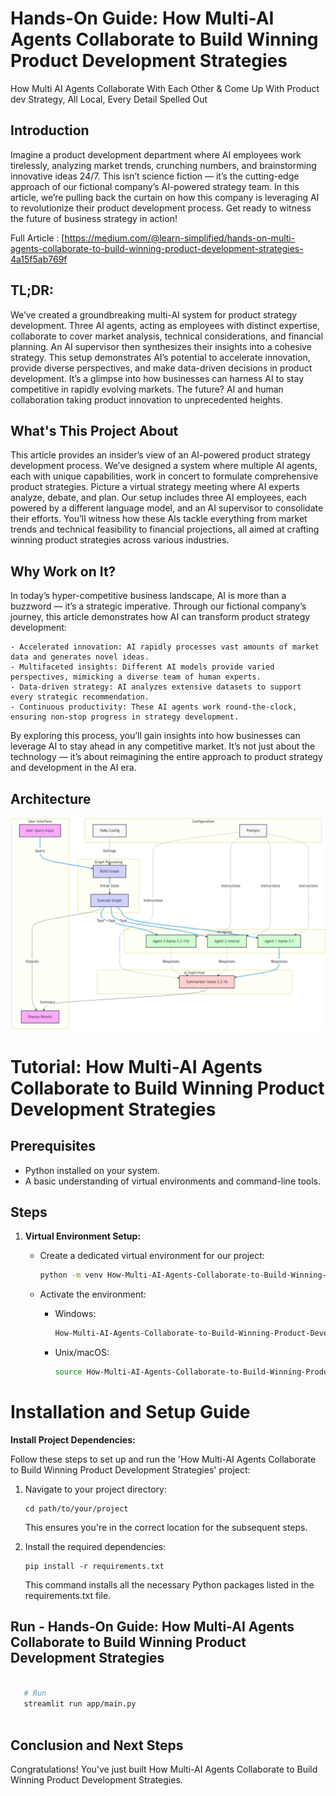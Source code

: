 # Hands-On Guide: How Multi-AI Agents Collaborate to Build Winning Product Development Strategies

How Multi AI Agents Collaborate With Each Other & Come Up With Product dev Strategy, All Local, Every Detail Spelled Out

## Introduction

Imagine a product development department where AI employees work tirelessly, analyzing market trends, crunching numbers, and brainstorming innovative ideas 24/7. This isn’t science fiction — it’s the cutting-edge approach of our fictional company’s AI-powered strategy team. In this article, we’re pulling back the curtain on how this company is leveraging AI to revolutionize their product development process. Get ready to witness the future of business strategy in action!

Full Article : [https://medium.com/@learn-simplified/hands-on-multi-agents-collaborate-to-build-winning-product-development-strategies-4a15f5ab769f

## TL;DR:

We’ve created a groundbreaking multi-AI system for product strategy development. Three AI agents, acting as employees with distinct expertise, collaborate to cover market analysis, technical considerations, and financial planning. An AI supervisor then synthesizes their insights into a cohesive strategy. This setup demonstrates AI’s potential to accelerate innovation, provide diverse perspectives, and make data-driven decisions in product development. It’s a glimpse into how businesses can harness AI to stay competitive in rapidly evolving markets. The future? AI and human collaboration taking product innovation to unprecedented heights.


## What's This Project About

This article provides an insider’s view of an AI-powered product strategy development process. We’ve designed a system where multiple AI agents, each with unique capabilities, work in concert to formulate comprehensive product strategies. Picture a virtual strategy meeting where AI experts analyze, debate, and plan. Our setup includes three AI employees, each powered by a different language model, and an AI supervisor to consolidate their efforts. You’ll witness how these AIs tackle everything from market trends and technical feasibility to financial projections, all aimed at crafting winning product strategies across various industries.

## Why Work on It?

In today’s hyper-competitive business landscape, AI is more than a buzzword — it’s a strategic imperative. Through our fictional company’s journey, this article demonstrates how AI can transform product strategy development:

    - Accelerated innovation: AI rapidly processes vast amounts of market data and generates novel ideas.
    - Multifaceted insights: Different AI models provide varied perspectives, mimicking a diverse team of human experts.
    - Data-driven strategy: AI analyzes extensive datasets to support every strategic recommendation.
    - Continuous productivity: These AI agents work round-the-clock, ensuring non-stop progress in strategy development.

By exploring this process, you’ll gain insights into how businesses can leverage AI to stay ahead in any competitive market. It’s not just about the technology — it’s about reimagining the entire approach to product strategy and development in the AI era.


## Architecture
![Design Diagram](design_docs/design.png)


# Tutorial: How Multi-AI Agents Collaborate to Build Winning Product Development Strategies 

## Prerequisites
- Python installed on your system.
- A basic understanding of virtual environments and command-line tools.

## Steps

1. **Virtual Environment Setup:**
   - Create a dedicated virtual environment for our project:
   
     ```bash
     python -m venv How-Multi-AI-Agents-Collaborate-to-Build-Winning-Product-Development-Strategies
     ```
   - Activate the environment:
   
     - Windows:
       ```bash
       How-Multi-AI-Agents-Collaborate-to-Build-Winning-Product-Development-Strategies\Scripts\activate
       ```
     - Unix/macOS:
       ```bash
       source How-Multi-AI-Agents-Collaborate-to-Build-Winning-Product-Development-Strategies/bin/activate
       ```
   
# Installation and Setup Guide

**Install Project Dependencies:**

Follow these steps to set up and run the 'How Multi-AI Agents Collaborate to Build Winning Product Development Strategies' project:

1. Navigate to your project directory:
   ```
   cd path/to/your/project
   ```
   This ensures you're in the correct location for the subsequent steps.

2. Install the required dependencies:
   ```
   pip install -r requirements.txt
   ```
   This command installs all the necessary Python packages listed in the requirements.txt file.


## Run - Hands-On Guide: How Multi-AI Agents Collaborate to Build Winning Product Development Strategies

   ```bash 
     
      # Run 
      streamlit run app/main.py
      
   ```

## Conclusion and Next Steps

Congratulations! You've just built How Multi-AI Agents Collaborate to Build Winning Product Development Strategies.
